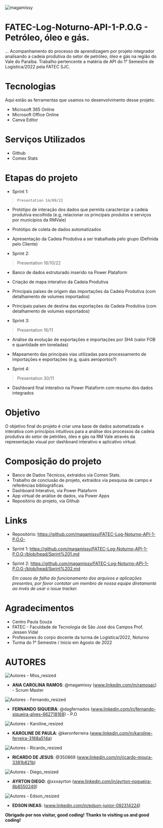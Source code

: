![magamissy](https://user-images.githubusercontent.com/114114602/191888834-f3e327b0-4347-4f2c-9741-d9069acc6cf0.png)
 
# FATEC-Log-Noturno-API-1-P.O.G - Petróleo, óleo e gás.
 
... Acompanhamento do processo de aprendizagem por projeto integrador analisando a cadeia produtiva do setor de petróleo, óleo e gás na região do Vale do Paraíba. Trabalho pertencente a matéria de API do 1° Semestre de Logística/2022 pela FATEC SJC.
 
 
# Tecnologias 
Aqui estão as ferramentas que usamos no desenvolvimento desse projeto.
 
* Microsoft 365 Online
* Microsoft Office Online
* Canva Editor
 
 
# Serviços Utilizados 
* Github
* Comex Stats
 
  
# Etapas do projeto 
* Sprint 1:
>     Presentation 14/09/22
* Protótipo de interação dos dados que permita caracterizar a cadeia produtiva escolhida (e.g, relacionar os principais produtos e serviços por municípios da RMVale)
* Protótipo de coleta de dados automatizados
* Apresentação da Cadeia Produtiva a ser trabalhada pelo grupo (Definida pelo Cliente)

* Sprint 2:
>    Presentation 18/10/22
*	Banco de dados estruturado inserido na Power Plataform
* Criação de mapa interativo da Cadeia Produtiva
* Principais países de origem das importações da Cadeia Produtiva (com detalhamento de volumes importados)
* Principais países de destina das exportações da Cadeia Produtiva (com detalhamento de volumes exportados)

* Sprint 3:
>    Presentation 16/11
* Análise da evolução de exportações e importações por SH4 (valor FOB e quantidade em toneladas)
* Mapeamento das principais vias utilizadas para processamento de importações e exportações (e.g, quais aeroportos?)


* Sprint 4:
>    Presentation 30/11
* Dashboard final interativo na Power Plataform com resumo dos dados integrados





 
# Objetivo
 
O objetivo final do projeto é criar uma base de dados automatizada e interativa com princípios intuitivos para a análise dos processos da cadeia produtiva do setor de petróleo, óleo e gás na RM Vale através da representação visual por dashboard interativo e aplicativo virtual.
 
 
# Composição do projeto
 
  - Banco de Dados Técnicos, extraídos via Comex Stats.
  - Trabalho de conclusão de projeto, extraídos via pesquisa de campo e referências bibliográficas.
  -  Dashboard Interativo, via Power Plataform
  -  App virtual de análise de dados, via Power Apps
  -  Repositório do projeto, via Github
 
 
# Links  
  - Repositório: https://github.com/magamissy/FATEC-Log-Noturno-API-1-P.O.G- 
  - Sprint 1: https://github.com/magamissy/FATEC-Log-Noturno-API-1-P.O.G-/blob/head/Sprint%201.md
  - Sprint 2: https://github.com/magamissy/FATEC-Log-Noturno-API-1-P.O.G-/blob/head/Sprint%202.md
  
    _Em casos de falha do funcionamento dos arquivos e aplicações presentes, por favor contatar
 um membro de nossa equipe diretamente ao invés de usar o issue tracker._
 
 
# Agradecimentos
* Centro Paula Souza
* FATEC - Faculdade de Tecnologia de São José dos Campos Prof. Jessen Vidal
* Professores do corpo docente da turma de Logística/2022, Noturno
* Turma do 1° Semestre / Inicio em Agosto de 2022
 
 
# AUTORES
 
 ![Autores - Miss_resized](https://user-images.githubusercontent.com/114114602/200706315-f4500d80-6bf9-43af-8e0b-bcbb3524d501.jpg)
* **ANA CAROLINA RAMOS**: @magamissy (www.linkedin.com/in/ramosac) - Scrum Master

![Autores - Fernando_resized](https://user-images.githubusercontent.com/114114602/200706309-5a6e120d-581c-4be9-8e5b-4a1b569df055.jpg)
*  **FERNANDO SIQUEIRA**:  @dagfernados (www.linkedin.com/in/fernando-siqueira-alves-662718168) - P.O

![Autores - Karoline_resized](https://user-images.githubusercontent.com/114114602/200706317-bd09de22-dbf1-4842-b161-a5669d382ece.jpg)
*  **KAROLINE DE PAULA**: @keronferreira (www.linkedin.com/in/karoline-ferreira-3168a514a)

![Autores - Ricardo_resized](https://user-images.githubusercontent.com/114114602/200706319-b231ccb8-ea60-4813-8cf4-a08893b1fb10.jpg)
*  **RICARDO DE JESUS**: @350869 (www.linkedin.com/in/ricardo-moura-3381b821b)

![Autores - Diego_resized](https://user-images.githubusercontent.com/114114602/200706314-3c6f38ce-d05f-49d0-93e9-67d264224de4.jpg)
*  **AYRTON DIEGO**: @xxxayrton (www.linkedin.com/in/ayrton-nogueira-8b8550249)

![Autores - Edson_resized](https://user-images.githubusercontent.com/114114602/200706316-7a5629ed-185c-4c8c-af36-23f3562e3eca.jpg)
*  **EDSON INEAS**: (www.linkedin.com/in/edson-junior-092314224)
 

**Obrigado por nos visitar, good coding!**
**Thanks to visiting us and good coding!**
